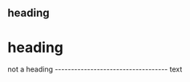 heading
---

heading
===================================

not a heading
----------------------------------- text

